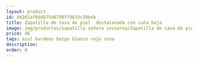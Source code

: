 ```yaml
---
layout: product
id: dd261af66db7546798ff9633c39beb
title: Zapatilla de casa de piel  destalonada con cuña baja
image: img/productos/zapatilla señora invierno/Zapatilla de casa de piel  destalonada con cuña baja=46=azul burdeos beige blanco rojo rosa.webp
price: 46
tags: azul burdeos beige blanco rojo rosa
description: 
order: 0
---
```

